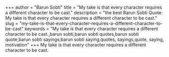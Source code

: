 +++
author = "Barun Sobti"
title = "My take is that every character requires a different character to be cast."
description = "the best Barun Sobti Quote: My take is that every character requires a different character to be cast."
slug = "my-take-is-that-every-character-requires-a-different-character-to-be-cast"
keywords = "My take is that every character requires a different character to be cast.,barun sobti,barun sobti quotes,barun sobti quote,barun sobti sayings,barun sobti saying,quotes, sayings,quote, saying, motivation"
+++
My take is that every character requires a different character to be cast.
